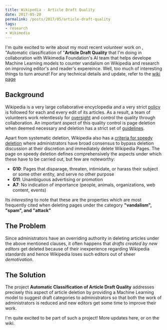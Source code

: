 ```yaml
---
title: Wikipedia - Article Draft Quality
date: 2017-05-20
permalink: /posts/2017/05/article-draft-quality
tags:
- research
- Wikimedia
---
```


I'm quite excited to write about my most recent volunteer work on , "Automatic classification of "__Article Draft Quality__
that I'm doing in collaboration with
Wikimedia Foundation's AI team that helps develope Machine Learning models to counter
vandalism on Wikipedia and research on improving editor's and reader's
expereince. Well, too much of interesting things to turn around!
For any technical details and update, refer to the [wiki page](https://meta.wikimedia.org/wiki/Research:Automated_classification_of_draft_quality)

## Background

Wikipedia is a very large collaborative encyclopedia and a very strict [policy](https://en.wikipedia.org/wiki/Wikipedia:Quality_control) is
followed for each and every edit of its articles. As a result, a team of
volunteers work relentlessly for [oversight](https://en.wikipedia.org/wiki/Wikipedia:Editorial_oversight_and_control) and control the quality through collaboration.
An important aspect of this quality control is page deletion when deemed
necessary and deletion has a strict set of [guidelines](https://en.wikipedia.org/wiki/Wikipedia:Deletion_policy).

Apart from systematic deletion, Wikipedia also has a [criteria for speedy
deletion](https://en.wikipedia.org/wiki/Wikipedia:Criteria_for_speedy_deletion)
where administrators have broad consensus to bypass deletion discussion at their
discretion and immediately delete Wikipedia Pages. The page on speedy deletion
defines comprehensively the aspects under which these have to be carried out,
but few are noteworthy:

* __G10__: Pages that disparage, threaten, intimidate, or harass their subject or some other entity, and serve no other purpose
* __G11__: Unambiguous advertising or promotion
* __A7__: No indication of importance (people, animals, organizations, web content,
  events)

Its _interesting_ to note that these are the properties which are most
frequently cited when deleting pages under the category __"vandalism", "spam", and
"attack"__

## The Problem

Since administrators have an overriding authority in deleting articles under the
above mentioned clauses, it often happens that _drafts created by new editors_ get
deleted because of their inexperience regarding Wikipedia standards and hence
Wikipedia loses such editors out of sheer _demotivation_. 

## The Solution

The project __Automatic Classification of Article Draft Quality__ addresses
precisely this aspect of article deletion by providing a Machine Learning model
to suggest draft categories to administrators so that both the work of
administrators is reduced and new editors get some time to improve their work.

I'm quite excited to be part of such a project! More updates here, or on the
wiki.
